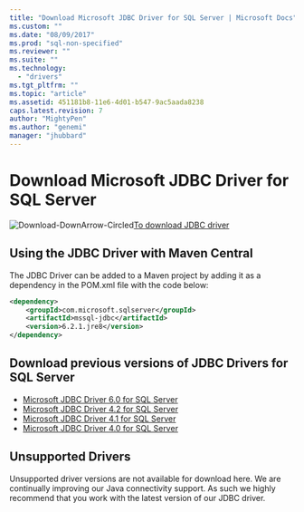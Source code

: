 ```yaml
---
title: "Download Microsoft JDBC Driver for SQL Server | Microsoft Docs"
ms.custom: ""
ms.date: "08/09/2017"
ms.prod: "sql-non-specified"
ms.reviewer: ""
ms.suite: ""
ms.technology: 
  - "drivers"
ms.tgt_pltfrm: ""
ms.topic: "article"
ms.assetid: 451181b8-11e6-4d01-b547-9ac5aada8238
caps.latest.revision: 7
author: "MightyPen"
ms.author: "genemi"
manager: "jhubbard"
---
```

# Download Microsoft JDBC Driver for SQL Server

![Download-DownArrow-Circled](../../ssdt/media/download.png)[To download JDBC driver](../sql-connection-libraries.md#anchor-20-drivers-relational-access)
 
## Using the JDBC Driver with Maven Central
The JDBC Driver can be added to a Maven project by adding it as a dependency in the POM.xml file with the code below:

```xml
<dependency>
    <groupId>com.microsoft.sqlserver</groupId>
    <artifactId>mssql-jdbc</artifactId>
    <version>6.2.1.jre8</version>
</dependency>
```  

## Download previous versions of JDBC Drivers for SQL Server  
 * [Microsoft JDBC Driver 6.0 for SQL Server](http://go.microsoft.com/fwlink/?LinkId=245496) 
 * [Microsoft JDBC Driver 4.2 for SQL Server](http://go.microsoft.com/fwlink/?linkid=841534) 
 * [Microsoft JDBC Driver 4.1 for SQL Server](http://go.microsoft.com/fwlink/?linkid=841533) 
 * [Microsoft JDBC Driver 4.0 for SQL Server](http://go.microsoft.com/fwlink/?linkid=841532) 
  
## Unsupported Drivers  
Unsupported driver versions are not available for download here. We are continually improving our Java connectivity support. As such we highly recommend that you work with the latest version of our JDBC driver.  
  
  
